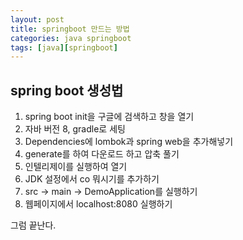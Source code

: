 ```yaml
---
layout: post
title: springboot 만드는 방법
categories: java springboot
tags: [java][springboot]
---
```


spring boot 생성법
----------------------
 
1. spring boot init을 구글에 검색하고 창을 열기
2. 자바 버전 8, gradle로 세팅 
3. Dependencies에 lombok과 spring web을 추가해넣기
4. generate를 하여 다운로드 하고 압축 풀기
5. 인텔리제이를 실행하여 열기
6. JDK 설정에서 co 뭐시기를 추가하기
7. src -> main -> DemoApplication를 실행하기
8. 웹페이지에서 localhost:8080 실행하기

그럼 끝난다.
